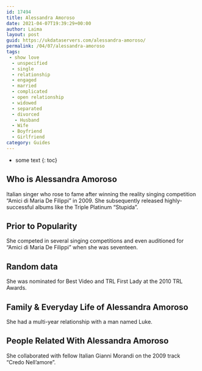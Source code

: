 ```yaml
---
id: 17494
title: Alessandra Amoroso
date: 2021-04-07T19:39:29+00:00
author: Laima
layout: post
guid: https://ukdataservers.com/alessandra-amoroso/
permalink: /04/07/alessandra-amoroso
tags:
 - show love
  - unspecified
  - single
  - relationship
  - engaged
  - married
  - complicated
  - open relationship
  - widowed
  - separated
  - divorced
   - Husband
  - Wife
  - Boyfriend
  - Girlfriend
category: Guides
---
```


* some text
{: toc}


## Who is Alessandra Amoroso
                  
                  
                  
Italian singer who rose to fame after winning the reality singing competition &#8220;Amici di Maria De Filippi&#8221; in 2009. She subsequently released highly-successful albums like the Triple Platinum &#8220;Stupida&#8221;.
                  
              
            
              
            
                
                
                
## Prior to Popularity
                  
                  
                  
She competed in several singing competitions and even auditioned for &#8220;Amici di Maria De Filippi&#8221; when she was seventeen.
                  
              
            
              
            
                
                
                
## Random data
                  
                  
                  
She was nominated for Best Video and TRL First Lady at the 2010 TRL Awards.
                  
              
            
              
            
                
                
                
## Family & Everyday Life of Alessandra Amoroso
                  
                  
                  
She had a multi-year relationship with a man named Luke.
                  
              
            
              
            
                
                
                
## People Related With Alessandra Amoroso
                  
                  
                  
She collaborated with fellow Italian Gianni Morandi on the 2009 track &#8220;Credo Nell&#8217;amore&#8221;.
                  
              
            
              
            
                
              
            
              
              
            
            
              
            
          
          
          